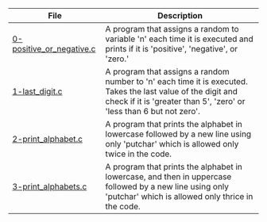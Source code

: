 |File|Description|
|-|-|
|[0-positive_or_negative.c](0-positive_or_negative.c)|A program that assigns a random to variable 'n' each time it is executed and prints if it is 'positive', 'negative', or 'zero.'|
|[1-last_digit.c](1-last_digit.c)|A program that assigns a random number to 'n' each time it is executed. Takes the last value of the digit and check if it is 'greater than 5', 'zero' or 'less than 6 but not zero'.|
|[2-print_alphabet.c](2-print_alphabet.c)|A program that prints the alphabet in lowercase followed by a new line using only 'putchar' which is allowed only twice in the code.|
|[3-print_alphabets.c](3-print_alphabets.c)|A program that prints the alphabet in lowercase, and then in uppercase followed by a new line using only 'putchar' which is allowed only thrice in the code.|
